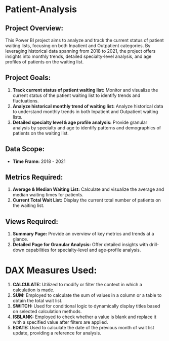 # Patient-Analysis

## Project Overview:
This Power BI project aims to analyze and track the current status of patient waiting lists, focusing on both Inpatient and Outpatient categories. By leveraging historical data spanning from 2018 to 2021, the project offers insights into monthly trends, detailed specialty-level analysis, and age profiles of patients on the waiting list.

## Project Goals:
1. **Track current status of patient waiting list:** Monitor and visualize the current status of the patient waiting list to identify trends and fluctuations.
2. **Analyze historical monthly trend of waiting list:** Analyze historical data to understand monthly trends in both Inpatient and Outpatient waiting lists.
3. **Detailed specialty level & age profile analysis:** Provide granular analysis by specialty and age to identify patterns and demographics of patients on the waiting list.

## Data Scope:
- **Time Frame:** 2018 - 2021

## Metrics Required:
1. **Average & Median Waiting List:** Calculate and visualize the average and median waiting times for patients.
2. **Current Total Wait List:** Display the current total number of patients on the waiting list.

## Views Required:
1. **Summary Page:** Provide an overview of key metrics and trends at a glance.
2. **Detailed Page for Granular Analysis:** Offer detailed insights with drill-down capabilities for specialty-level and age-profile analysis.

# DAX Measures Used:
1. **CALCULATE:** Utilized to modify or filter the context in which a calculation is made.
2. **SUM:** Employed to calculate the sum of values in a column or a table to obtain the total wait list.
3. **SWITCH:** Used for conditional logic to dynamically display titles based on selected calculation methods.
4. **ISBLANK:** Employed to check whether a value is blank and replace it with a specified value after filters are applied.
5. **EDATE:** Used to calculate the date of the previous month of wait list update, providing a reference for analysis.
